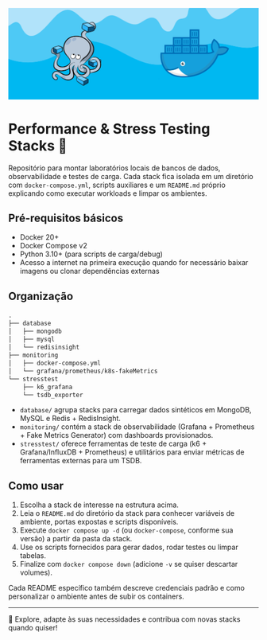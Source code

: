 ![Descrição da Imagem](banner.png)
# Performance & Stress Testing Stacks 🚀

Repositório para montar laboratórios locais de bancos de dados, observabilidade e testes de carga. Cada stack fica isolada em
um diretório com `docker-compose.yml`, scripts auxiliares e um `README.md` próprio explicando como executar workloads e limpar
os ambientes.

## Pré-requisitos básicos
- Docker 20+
- Docker Compose v2
- Python 3.10+ (para scripts de carga/debug)
- Acesso a internet na primeira execução quando for necessário baixar imagens ou clonar dependências externas

## Organização
```plaintext
.
├── database
│   ├── mongodb
│   ├── mysql
│   └── redisinsight
├── monitoring
│   ├── docker-compose.yml
│   └── grafana/prometheus/k8s-fakeMetrics
└── stresstest
    ├── k6_grafana
    └── tsdb_exporter
```

- `database/` agrupa stacks para carregar dados sintéticos em MongoDB, MySQL e Redis + RedisInsight.
- `monitoring/` contém a stack de observabilidade (Grafana + Prometheus + Fake Metrics Generator) com dashboards provisionados.
- `stresstest/` oferece ferramentas de teste de carga (k6 + Grafana/InfluxDB + Prometheus) e utilitários para enviar métricas
  de ferramentas externas para um TSDB.

## Como usar
1. Escolha a stack de interesse na estrutura acima.
2. Leia o `README.md` do diretório da stack para conhecer variáveis de ambiente, portas expostas e scripts disponíveis.
3. Execute `docker compose up -d` (ou `docker-compose`, conforme sua versão) a partir da pasta da stack.
4. Use os scripts fornecidos para gerar dados, rodar testes ou limpar tabelas.
5. Finalize com `docker compose down` (adicione `-v` se quiser descartar volumes).

Cada README específico também descreve credenciais padrão e como personalizar o ambiente antes de subir os containers.

---

🎉 Explore, adapte às suas necessidades e contribua com novas stacks quando quiser!
